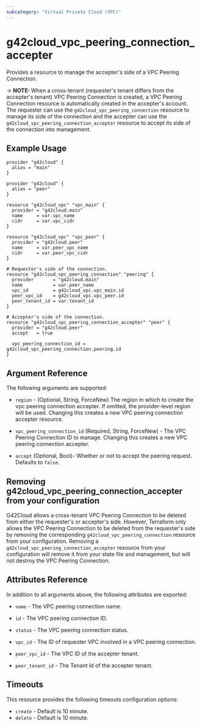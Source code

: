 ```yaml
---
subcategory: "Virtual Private Cloud (VPC)"
---
```


# g42cloud_vpc_peering_connection_accepter

Provides a resource to manage the accepter's side of a VPC Peering Connection.

-> **NOTE:** When a cross-tenant (requester's tenant differs from the accepter's tenant) VPC Peering Connection
  is created, a VPC Peering Connection resource is automatically created in the accepter's account.
  The requester can use the `g42cloud_vpc_peering_connection` resource to manage its side of the connection and
  the accepter can use the `g42cloud_vpc_peering_connection_accepter` resource to accept its side of the connection
  into management.

## Example Usage

```hcl
provider "g42cloud" {
  alias = "main"
}

provider "g42cloud" {
  alias = "peer"
}

resource "g42cloud_vpc" "vpc_main" {
  provider = "g42cloud.main"
  name     = var.vpc_name
  cidr     = var.vpc_cidr
}

resource "g42cloud_vpc" "vpc_peer" {
  provider = "g42cloud.peer"
  name     = var.peer_vpc_name
  cidr     = var.peer_vpc_cidr
}

# Requester's side of the connection.
resource "g42cloud_vpc_peering_connection" "peering" {
  provider       = "g42cloud.main"
  name           = var.peer_name
  vpc_id         = g42cloud_vpc.vpc_main.id
  peer_vpc_id    = g42cloud_vpc.vpc_peer.id
  peer_tenant_id = var.tenant_id
}

# Accepter's side of the connection.
resource "g42cloud_vpc_peering_connection_accepter" "peer" {
  provider = "g42cloud.peer"
  accept   = true

  vpc_peering_connection_id = g42cloud_vpc_peering_connection.peering.id
}
 ```

## Argument Reference

The following arguments are supported:

* `region` - (Optional, String, ForceNew) The region in which to create the vpc peering connection accepter. If omitted,
  the provider-level region will be used. Changing this creates a new VPC peering connection accepter resource.

* `vpc_peering_connection_id` (Required, String, ForceNew) - The VPC Peering Connection ID to manage. Changing this
  creates a new VPC peering connection accepter.

* `accept` (Optional, Bool)- Whether or not to accept the peering request. Defaults to `false`.

## Removing g42cloud_vpc_peering_connection_accepter from your configuration

G42Cloud allows a cross-tenant VPC Peering Connection to be deleted from either the requester's or accepter's side.
However, Terraform only allows the VPC Peering Connection to be deleted from the requester's side by removing the
corresponding `g42cloud_vpc_peering_connection` resource from your configuration.
Removing a `g42cloud_vpc_peering_connection_accepter` resource from your configuration will remove it from your
state file and management, but will not destroy the VPC Peering Connection.

## Attributes Reference

In addition to all arguments above, the following attributes are exported:

* `name` - The VPC peering connection name.

* `id` - The VPC peering connection ID.

* `status` - The VPC peering connection status.

* `vpc_id` - The ID of requester VPC involved in a VPC peering connection.

* `peer_vpc_id` - The VPC ID of the accepter tenant.

* `peer_tenant_id` - The Tenant Id of the accepter tenant.

## Timeouts

This resource provides the following timeouts configuration options:

* `create` - Default is 10 minute.
* `delete` - Default is 10 minute.
